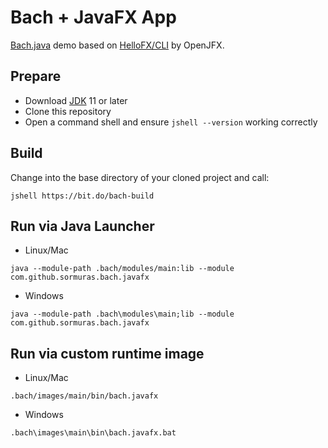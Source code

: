# Bach + JavaFX App

[Bach.java] demo based on [HelloFX/CLI](https://github.com/openjfx/samples/tree/master/HelloFX/CLI) by OpenJFX.

## Prepare

- Download [JDK] 11 or later
- Clone this repository
- Open a command shell and ensure `jshell --version` working correctly

## Build

Change into the base directory of your cloned project and call:

```shell script
jshell https://bit.do/bach-build
```

## Run via Java Launcher

- Linux/Mac
```shell script
java --module-path .bach/modules/main:lib --module com.github.sormuras.bach.javafx
```

- Windows
```shell script
java --module-path .bach\modules\main;lib --module com.github.sormuras.bach.javafx
```

## Run via custom runtime image

- Linux/Mac
```shell script
.bach/images/main/bin/bach.javafx
```

- Windows
```shell script
.bach\images\main\bin\bach.javafx.bat
```


[Bach.java]: https://github.com/sormuras/bach
[JDK]: https://jdk.java.net

